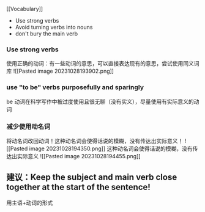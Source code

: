 [[Vocabulary]]
- Use strong verbs
- Avoid turning verbs into nouns
- don't bury the main verb

### Use strong verbs
使用正确的动词：有一些动词的意思，可以直接表达现有的意思，尝试使用同义词库
![[Pasted image 20231028193902.png]]

### use "to be" verbs purposefully and sparingly
be 动词在科学写作中被过度使用且很无聊（没有实义），尽量使用有实际意义的动词

### 减少使用动名词
将动名词改回动词！这种动名词会使得话说的模糊，没有传达出实际意义！
![[Pasted image 20231028194350.png]]
这种动名词会使得话说的模糊，没有传达出实际意义
![[Pasted image 20231028194455.png]]


## 建议：Keep the subject and main verb close together at the start of the sentence!
用主语+动词的形式

